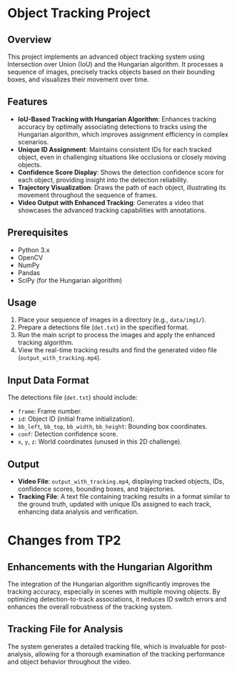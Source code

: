 # Object Tracking Project

## Overview
This project implements an advanced object tracking system using Intersection over Union (IoU) and the Hungarian algorithm. It processes a sequence of images, precisely tracks objects based on their bounding boxes, and visualizes their movement over time.

## Features
- **IoU-Based Tracking with Hungarian Algorithm**: Enhances tracking accuracy by optimally associating detections to tracks using the Hungarian algorithm, which improves assignment efficiency in complex scenarios.
- **Unique ID Assignment**: Maintains consistent IDs for each tracked object, even in challenging situations like occlusions or closely moving objects.
- **Confidence Score Display**: Shows the detection confidence score for each object, providing insight into the detection reliability.
- **Trajectory Visualization**: Draws the path of each object, illustrating its movement throughout the sequence of frames.
- **Video Output with Enhanced Tracking**: Generates a video that showcases the advanced tracking capabilities with annotations.

## Prerequisites
- Python 3.x
- OpenCV
- NumPy
- Pandas
- SciPy (for the Hungarian algorithm)

## Usage
1. Place your sequence of images in a directory (e.g., `data/img1/`).
2. Prepare a detections file (`det.txt`) in the specified format.
3. Run the main script to process the images and apply the enhanced tracking algorithm.
4. View the real-time tracking results and find the generated video file (`output_with_tracking.mp4`).

## Input Data Format
The detections file (`det.txt`) should include:
- `frame`: Frame number.
- `id`: Object ID (initial frame initialization).
- `bb_left`, `bb_top`, `bb_width`, `bb_height`: Bounding box coordinates.
- `conf`: Detection confidence score.
- `x`, `y`, `z`: World coordinates (unused in this 2D challenge).

## Output
- **Video File**: `output_with_tracking.mp4`, displaying tracked objects, IDs, confidence scores, bounding boxes, and trajectories.
- **Tracking File**: A text file containing tracking results in a format similar to the ground truth, updated with unique IDs assigned to each track, enhancing data analysis and verification.

# Changes from TP2  

## Enhancements with the Hungarian Algorithm
The integration of the Hungarian algorithm significantly improves the tracking accuracy, especially in scenes with multiple moving objects. By optimizing detection-to-track associations, it reduces ID switch errors and enhances the overall robustness of the tracking system.

## Tracking File for Analysis
The system generates a detailed tracking file, which is invaluable for post-analysis, allowing for a thorough examination of the tracking performance and object behavior throughout the video.
